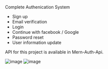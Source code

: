 Complete Authenication System
 - Sign up
 - Email verification
 - Login 
 - Continue with facebook / Google
 - Password reset
 - User information update
 
 API for this project is available in Mern-Auth-Api.


![image](https://user-images.githubusercontent.com/59310528/94893604-4f373600-04a7-11eb-8fc0-e550a5be995c.png)
![image](https://user-images.githubusercontent.com/59310528/94893707-8efe1d80-04a7-11eb-9ae9-07db5b45febf.png)
